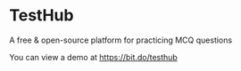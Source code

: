 # TestHub

A free & open-source platform for practicing MCQ questions

You can view a demo at https://bit.do/testhub
